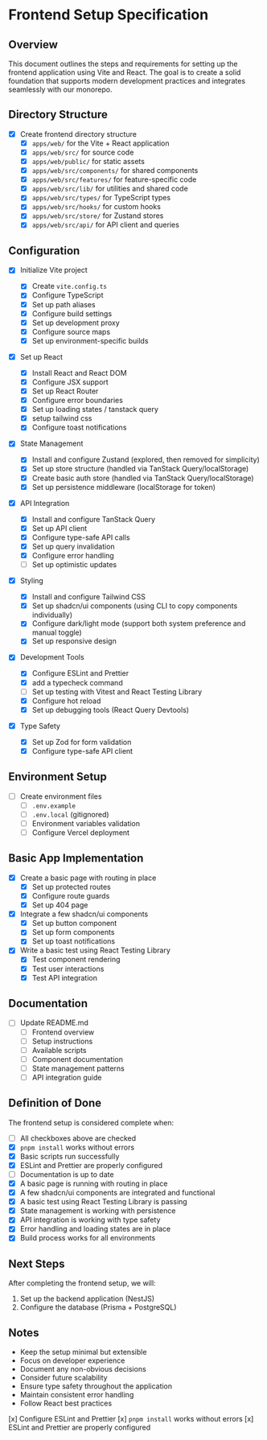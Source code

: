 # Frontend Setup Specification

## Overview

This document outlines the steps and requirements for setting up the frontend application using Vite and React. The goal is to create a solid foundation that supports modern development practices and integrates seamlessly with our monorepo.

## Directory Structure

- [x] Create frontend directory structure
  - [x] `apps/web/` for the Vite + React application
  - [x] `apps/web/src/` for source code
  - [x] `apps/web/public/` for static assets
  - [x] `apps/web/src/components/` for shared components
  - [x] `apps/web/src/features/` for feature-specific code
  - [x] `apps/web/src/lib/` for utilities and shared code
  - [x] `apps/web/src/types/` for TypeScript types
  - [x] `apps/web/src/hooks/` for custom hooks
  - [x] `apps/web/src/store/` for Zustand stores
  - [x] `apps/web/src/api/` for API client and queries

## Configuration

- [x] Initialize Vite project

  - [x] Create `vite.config.ts`
  - [x] Configure TypeScript
  - [x] Set up path aliases
  - [x] Configure build settings
  - [x] Set up development proxy
  - [x] Configure source maps
  - [x] Set up environment-specific builds

- [x] Set up React

  - [x] Install React and React DOM
  - [x] Configure JSX support
  - [x] Set up React Router
  - [x] Configure error boundaries
  - [x] Set up loading states / tanstack query
  - [x] setup tailwind css
  - [x] Configure toast notifications

- [x] State Management

  - [x] Install and configure Zustand (explored, then removed for simplicity)
  - [x] Set up store structure (handled via TanStack Query/localStorage)
  - [x] Create basic auth store (handled via TanStack Query/localStorage)
  - [x] Set up persistence middleware (localStorage for token)

- [x] API Integration

  - [x] Install and configure TanStack Query
  - [x] Set up API client
  - [x] Configure type-safe API calls
  - [x] Set up query invalidation
  - [x] Configure error handling
  - [ ] Set up optimistic updates

- [x] Styling

  - [x] Install and configure Tailwind CSS
  - [x] Set up shadcn/ui components (using CLI to copy components individually)
  - [x] Configure dark/light mode (support both system preference and manual toggle)
  - [x] Set up responsive design

- [x] Development Tools

  - [x] Configure ESLint and Prettier
  - [x] add a typecheck command
  - [ ] Set up testing with Vitest and React Testing Library
  - [x] Configure hot reload
  - [x] Set up debugging tools (React Query Devtools)

- [x] Type Safety
  - [x] Set up Zod for form validation
  - [x] Configure type-safe API client

## Environment Setup

- [ ] Create environment files
  - [ ] `.env.example`
  - [ ] `.env.local` (gitignored)
  - [ ] Environment variables validation
  - [ ] Configure Vercel deployment

## Basic App Implementation

- [x] Create a basic page with routing in place
  - [x] Set up protected routes
  - [x] Configure route guards
  - [x] Set up 404 page
- [x] Integrate a few shadcn/ui components
  - [x] Set up button component
  - [x] Set up form components
  - [x] Set up toast notifications
- [x] Write a basic test using React Testing Library
  - [x] Test component rendering
  - [x] Test user interactions
  - [x] Test API integration

## Documentation

- [ ] Update README.md
  - [ ] Frontend overview
  - [ ] Setup instructions
  - [ ] Available scripts
  - [ ] Component documentation
  - [ ] State management patterns
  - [ ] API integration guide

## Definition of Done

The frontend setup is considered complete when:

- [ ] All checkboxes above are checked
- [x] `pnpm install` works without errors
- [x] Basic scripts run successfully
- [x] ESLint and Prettier are properly configured
- [ ] Documentation is up to date
- [x] A basic page is running with routing in place
- [x] A few shadcn/ui components are integrated and functional
- [x] A basic test using React Testing Library is passing
- [x] State management is working with persistence
- [x] API integration is working with type safety
- [x] Error handling and loading states are in place
- [x] Build process works for all environments

## Next Steps

After completing the frontend setup, we will:

1. Set up the backend application (NestJS)
2. Configure the database (Prisma + PostgreSQL)

## Notes

- Keep the setup minimal but extensible
- Focus on developer experience
- Document any non-obvious decisions
- Consider future scalability
- Ensure type safety throughout the application
- Maintain consistent error handling
- Follow React best practices

[x] Configure ESLint and Prettier
[x] `pnpm install` works without errors
[x] ESLint and Prettier are properly configured
